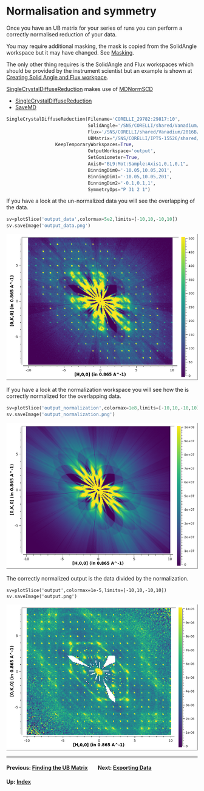 # Normalisation and symmetry

Once you have an UB matrix for your series of runs you can perform a
correctly normalised reduction of your data.

You may require additional masking, the mask is copied from the
SolidAngle workspace but it may have changed. See [Masking](mask).

The only other thing requires is the SolidAngle and Flux workspaces
which should be provided by the instrument scientist but an example is
shown at [Creating Solid Angle and Flux workpace](van).

[SingleCrystalDiffuseReduction](http://docs.mantidproject.org/nightly/algorithms/SingleCrystalDiffuseReduction.html)
makes use of
[MDNormSCD](http://docs.mantidproject.org/nightly/algorithms/MDNormSCD.html)

* [SingleCrystalDiffuseReduction](http://docs.mantidproject.org/nightly/algorithms/SingleCrystalDiffuseReduction.html)
* [SaveMD](http://docs.mantidproject.org/nightly/algorithms/SaveMD.html)

```python
SingleCrystalDiffuseReduction(Filename='CORELLI_29782:29817:10',
                              SolidAngle='/SNS/CORELLI/shared/Vanadium/2016B/SolidAngle20160720NoCC.nxs',
                              Flux='/SNS/CORELLI/shared/Vanadium/2016B/Spectrum20160720NoCC.nxs',
                              UBMatrix="/SNS/CORELLI/IPTS-15526/shared/benzil_Hexagonal.mat",
			      KeepTemporaryWorkspaces=True,
                              OutputWorkspace='output',
                              SetGoniometer=True,
                              Axis0="BL9:Mot:Sample:Axis1,0,1,0,1",
                              BinningDim0='-10.05,10.05,201',
                              BinningDim1='-10.05,10.05,201',
                              BinningDim2='-0.1,0.1,1',
                              SymmetryOps="P 31 2 1")
```

If you have a look at the un-normalized data you will see the
overlapping of the data.

```python
sv=plotSlice('output_data',colormax=5e2,limits=[-10,10,-10,10])
sv.saveImage('output_data.png')
```

![output_data](output_data.png)

If you have a look at the normalization workspace you will see how the
is correctly normalized for the overlapping data.

```python
sv=plotSlice('output_normalization',colormax=1e8,limits=[-10,10,-10,10])
sv.saveImage('output_normalization.png')
```

![output_normalization](output_normalization.png)

The correctly normalized output is the data divided by the
normalization.

```
sv=plotSlice('output',colormax=1e-5,limits=[-10,10,-10,10])
sv.saveImage('output.png')
```

![output](output.png)

* * *
#### Previous: [Finding the UB Matrix](ub) &nbsp;&nbsp;&nbsp;&nbsp;&nbsp;&nbsp; Next: [Exporting Data](export)
#### Up: [Index](index)
